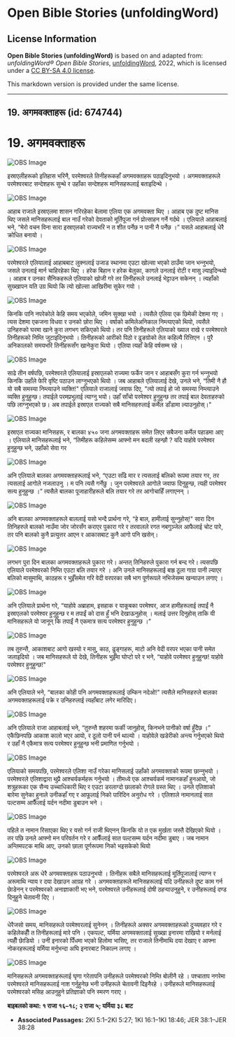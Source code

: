 # Open Bible Stories (unfoldingWord)

## License Information

**Open Bible Stories (unfoldingWord)** is based on and adapted from: _unfoldingWord® Open Bible Stories_, [unfoldingWord](https://unfoldingword.org/utw), 2022, which is licensed under a [CC BY-SA 4.0 license](https://creativecommons.org/licenses/by-sa/4.0/legalcode.en).

This markdown version is provided under the same license.



--------------------------------

## 19. अगमवक्ताहरू (id: 674744)

19\. अगमवक्ताहरू
================

![OBS Image](https://cdn.door43.org/obs/jpg/360px/obs-en-19-01.jpg)

इस्राएलीहरूको इतिहास भरिनै, परमेश्‍वरले तिनीहरूकहाँ अगमवक्ताहरू पठाइदिनुभयो । अगमवक्ताहरूले परमेश्‍वरबाट सन्देशहरू सुन्थे र उहाँका सन्देशहरू मानिसहरूलाई बताइदिन्थे ।

![OBS Image](https://cdn.door43.org/obs/jpg/360px/obs-en-19-02.jpg)

आहाब राजाले इस्राएलमा शासन गरिरहेका बेलामा एलिया एक अगमवक्ता थिए । आहाब एक दुष्ट मानिस थिए जसले मानिसहरूलाई बाल नाउँ गरेको देवताको मूर्तिपूजा गर्न प्रोत्साहन गर्ने गर्दथे । एलियाले आहाबलाई भने, “मेरो वचन विना सारा इस्राएलको राज्यभरि न त शीत पर्नेछ न पानी नै पर्नेछ ।” यसले आहाबलाई धेरै क्रोधित बनायो ।

![OBS Image](https://cdn.door43.org/obs/jpg/360px/obs-en-19-03.jpg)

परमेश्‍वरले एलियालाई आहाबबाट लुक्नलाई उजाड स्थानमा एउटा खोल्सा भएको ठाउँमा जान भन्‍नुभयो, जसले उनलाई मार्न चाहिरहेका थिए । हरेक बिहान र हरेक बेलुका, कागले उनलाई रोटी र मासु ल्याइदिन्थ्‍यो । आहाब र उनका सैनिकहरूले एलियाको खोजी गरे तर तिनीहरूले उनलाई भेट्टाउन सकेनन् । त्यहाँको सुख्खापन यति उग्र थियो कि त्यो खोल्सा आखिरीमा सुकेर गयो ।

![OBS Image](https://cdn.door43.org/obs/jpg/360px/obs-en-19-04.jpg)

किनकि पानि नपरेकोले केहि समय भएकोले, जमिन सुक्खा भयो । त्यसैले एलिया एक छिमेकी देशमा गए । त्यस देशमा एकजना विधवा र उनको छोरा थिए । वर्षाको कमिलेअनिकाल निम्त्याएको थियो, त्यसैले उनिहरुको घरमा खाने कुरा लगभग सकिएको थियो। तर पनि तिनीहरूले एलियाको ख्याल राखे र परमेश्‍वरले तिनीहरूको निम्ति जुटाइदिनुभयो । तिनीहरूको आरीको पिठो र ढुङग्रोको तेल कहिल्यै रित्तिएन । पुरै अनिकालको समयभरि तिनीहरूसँग खानेकुरा थियो । एलिया त्यहाँ केहि वर्षसम्म रहे ।

![OBS Image](https://cdn.door43.org/obs/jpg/360px/obs-en-19-05.jpg)

साढे तीन वर्षपछि, परमेश्‍वरले एलियालाई इस्राएलको राज्यमा फर्केर जान र आहाबसँग कुरा गर्न भन्‍नुभयो किनकि उहाँले फेरि वृष्टि पठाउन लाग्‍नुभएको थियो । जब आहाबले एलियालाई देखे, उनले भने, “तिमी नै हौ यो सबै समस्या निम्त्याउने व्यक्ति!" एलियाले राजालाई जवाफ दिए, "त्यो तपाई हो जो समस्या निम्त्याउने व्यक्ति हुनुहुन्‍छ। तपाईले परमप्रभुलाई त्याग्‍नु भयो। उहाँ साँचो परमेश्‍वर हुनुहुन्‍छ तर तपाई बाल देवताहरुको पछि लाग्‍नुभएको छ। अब तपाईले इस्राएल राज्यको सबै मानिसहरुलाई कर्मेल डाँडामा ल्‍याउनुहोस्।"

![OBS Image](https://cdn.door43.org/obs/jpg/360px/obs-en-19-06.jpg)

इस्राएल राज्यका मानिसहरू, र बालका ४५० जना अगमवक्ताहरू समेत लिएर सबैजना कर्मेल पहाडमा आए । एलियाले मानिसहरूलाई भने, “तिमीहरू कहिलेसम्म आफ्नो मन बदली रहन्छौ ? यदि याहोवे परमेश्‍वर हुनुहुन्छ भने, उहाँको सेवा गर

![OBS Image](https://cdn.door43.org/obs/jpg/360px/obs-en-19-07.jpg)

अनि एलियाले बालका अगमवक्ताहरूलाई भने, “एउटा साँढे मार र त्यसलाई बलिको रूपमा तयार गर, तर त्यसलाई आगोले नजलाउनु । म पनि त्यसै गर्नेछु । जुन परमेश्‍वरले आगोले जवाफ दिनुहुन्छ, त्यही परमेश्‍वर सत्य हुनुहुन्छ ।” त्यसैले बालका पूजाहारीहरूले बलि तयार गरे तर आगोचाहिँ लगाएनन् ।

![OBS Image](https://cdn.door43.org/obs/jpg/360px/obs-en-19-08.jpg)

अनि बालका अगमवक्ताहरूले बाललाई यसो भन्दै प्रार्थना गरे, “हे बाल, हामीलाई सुन्‍नुहोस्!" सारा दिन तिनिहरुले बालको नाउँमा जोर जोरसँग कराएर पुकारा गरे र तरवालले रगत नबगुञ्‍जेल आफैलाई चोट पारे, तर पनि बालको कुनै प्रत्युत्तर आएन र आकासबाट कुनै आगो पनि खसेन्।

![OBS Image](https://cdn.door43.org/obs/jpg/360px/obs-en-19-09.jpg)

लगभग पुरा दिन बालका अगमवक्ताहरूले पुकारा गरे। अन्‍तत् तिनिहरुले पुकारा गर्न बन्‍द गरे। त्यसपछि एलियाले परमेश्‍वरको निम्ति एउटा बलि तयार गरे । अनि उनले मानिसहरूलाई बाह्र ठूला गाग्रा पानी ल्याएर बलिको मासुमाथि, काठहरू र भुईँसमेत गरि वेदी वरपरका सबै भाग पूर्णरूपले नभिजेसम्म खन्याउन लगाए ।

![OBS Image](https://cdn.door43.org/obs/jpg/360px/obs-en-19-10.jpg)

अनि एलियाले प्रार्थना गरे, “याहोवे अब्राहाम, इसहाक र याकूबका परमेश्‍वर, आज हामीहरूलाई तपाईं नै इस्राएलको परमेश्‍वर हुनुहुन्छ र म तपाईं को दास हुँ भनि देखाऊनुहोस् । मलाई उत्तर दिनुहोस् ताकि यी मानिसहरूले यो जानून् कि तपाईं नै एकमात्र सत्य परमेश्‍वर हुनुहुन्छ ।”

![OBS Image](https://cdn.door43.org/obs/jpg/360px/obs-en-19-11.jpg)

तब तुरुन्तै, आकाशबाट आगो खस्यो र मासु, काठ, ढुङ्गाहरू, माटो अनि वेदी वरपर भएका पानी समेत जलाइदियो । जब मानिसहरूले यो देखे, तिनीहरू भुईँमा घोप्टो परे र भने, “याहोवे परमेश्‍वर हुनुहुन्छ! याहोवे परमेश्‍वर हुनुहुन्छ!"

![OBS Image](https://cdn.door43.org/obs/jpg/360px/obs-en-19-12.jpg)

अनि एलियाले भने, “बालका कोही पनि अगमवक्ताहरूलाई उम्किन नदेओ!" त्यसैले मानिसहरुले बालका अगमवक्ताहरूलाई पक्रे र उनिहरुलाई त्यहाँबाट लगेर मारिदिए।

![OBS Image](https://cdn.door43.org/obs/jpg/360px/obs-en-19-13.jpg)

अनि एलियाले राजा आहाबलाई भने, “तुरुन्तै शहरमा फर्की जानुहोस्, किनभने पानीको वर्षा हुँदैछ ।” एकैछिनपछि आकाश कालो भएर आयो, र ठूलो पानी पर्न थाल्यो । याहोवेले खडेरीको अन्त्य गर्नुभएको थियो र उहाँ नै एकैमात्र सत्य परमेश्‍वर हुनुहुन्छ भनी प्रमाणित गर्नुभयो ।

![OBS Image](https://cdn.door43.org/obs/jpg/360px/obs-en-19-14.jpg)

एलियाको समयपछि, परमेश्‍वरले एलिशा नाउँ गरेका मानिसलाई उहाँको अगमवक्ताको रूपमा छान्‍नुभयो । परमेश्‍वरले एलिशाद्वारा थुप्रै आश्‍चर्यकर्महरू गर्नुभयो । तीमध्ये एक आश्‍चर्यकर्म नामानकहाँ हुनआयो, जो शत्रुहरूका एक सैन्य उच्चाधिकारी थिए र एउटा डरलाग्दो छालाको रोगले ग्रस्त थिए । उनले एलिशाको बारेमा सुनेका हुनाले उनीकहाँ गए र आफूलाई निको पारिदिन अनुरोध गरे । एलिशाले नामानलाई सात पल्टसम्म आफैँलाई यर्दन नदीमा डुबाउन भने ।

![OBS Image](https://cdn.door43.org/obs/jpg/360px/obs-en-19-15.jpg)

पहिले त नामान रिसाएका थिए र यसो गर्न राजी थिएनन् किनकि यो त एक मुर्खता जस्तै देखिएको थियो । तर पछि उनले आफ्नो मन परिवर्तन गरे र आफैँलाई सात पल्टसम्म यर्दन नदीमा डुबाए । जब नामान अन्तिमपटक माथि आए, उनको छाला पूर्णरूपमा निको भइसकेको थियो

![OBS Image](https://cdn.door43.org/obs/jpg/360px/obs-en-19-16.jpg)

परमेश्‍वरले अरू धेरै अगमवक्ताहरू पठाउनुभयो । तिनीहरू सबैले मानिसहरूलाई मूर्तिपूजालाई त्याग्‍न र अरूमाथि न्याय र दया देखाउन आग्रह गरे । अगमवक्ताहरूले मानिसहरूलाई यदि उनीहरूले दुष्ट काम गर्न छाेडेनन् र परमेश्‍वरको अनाज्ञाकारी भए भने, परमेश्‍वरले उनीहरूलाई दोषी ठहर्‍याउनुहुने, र उनीहरूलाई दण्ड दिनुहुने चेतावनी दिए ।

![OBS Image](https://cdn.door43.org/obs/jpg/360px/obs-en-19-17.jpg)

धेरैजसो समय, मानिसहरूले परमेश्‍वरलाई सुनेनन् । तिनीहरूले अक्सर अगमवक्ताहरूको दुर्‍व्‍यवहार गरे र कहिलेकहीँ त तिनीहरूलाई मारे पनि । एकपल्ट, यर्मिया अगमवक्तालाई सुख्खा इनारमा राखियो र मर्नलाई त्यहीँ छाेडियो । उनी इनारको पिँधमा भएको हिलोमा भासिए, तर राजाले तिनीमाथि दया देखाए र आफ्ना नोकरहरूलाई यर्मिया मर्नुभन्दा अघि इनारबाट निकाल्न लगाए ।

![OBS Image](https://cdn.door43.org/obs/jpg/360px/obs-en-19-18.jpg)

मानिसहरूले अगमवक्ताहरूलाई घृणा गरेतापनि उनीहरूले परमेश्‍वरको निम्ति बोलीनै रहे । पश्‍चाताप नगरेमा परमेश्‍वरले मानिसहरूलाई नाश गर्नुहुनेछ भनी उनीहरूले चेतावनी दिइनैरहे । उनीहरूले मानिसहरूलाई परमेश्‍वरको मसिह आउनुहुने प्रतिज्ञाको पनि स्मरण गराए ।

**बाइबलको कथा: १ राजा १६–१८; २ राजा ५; यर्मिया ३८ बाट**

* **Associated Passages:** 2KI 5:1–2KI 5:27; 1KI 16:1–1KI 18:46; JER 38:1–JER 38:28

